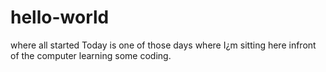 # hello-world
where all started
Today is one of those days where I¿m sitting here infront of the computer learning some coding.
